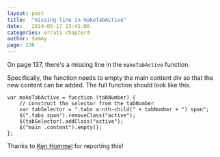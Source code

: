 ```yaml
---
layout: post
title:  "missing line in makeTabActive"
date:   2014-05-17 23:41:00
categories: errata chapter4
author: Semmy
page: 136
---
```


On page 137, there's a missing line in the `makeTabActive` function.

Specifically, the function needs to empty the main content div so that
the new content can be added. The full function should look like this.

    var makeTabActive = function (tabNumber) {
        // construct the selector from the tabNumber
        var tabSelector = ".tabs a:nth-child(" + tabNumber + ") span";
        $(".tabs span").removeClass("active");
        $(tabSelector).addClass("active");
        $("main .content").empty();        
    };

Thanks to [Ken Hommel](https://www.linkedin.com/pub/ken-hommel/1/2a/225) for reporting this!
